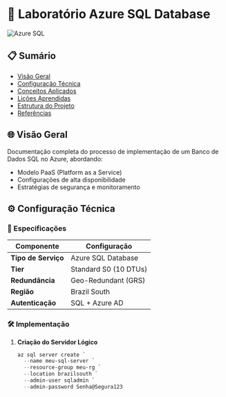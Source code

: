 # 🚀 Laboratório Azure SQL Database

![Azure SQL](https://img.shields.io/badge/Microsoft_Azure_SQL-0089D6?style=for-the-badge&logo=microsoft-sql-server&logoColor=white)

## 📋 Sumário
- [Visão Geral](#-visão-geral)
- [Configuração Técnica](#%EF%B8%8F-configuração-técnica)
- [Conceitos Aplicados](#-conceitos-aplicados)
- [Lições Aprendidas](#-lições-aprendidas)
- [Estrutura do Projeto](#-estrutura-do-projeto)
- [Referências](#-referências)

## 🌐 Visão Geral
Documentação completa do processo de implementação de um Banco de Dados SQL no Azure, abordando:
- Modelo PaaS (Platform as a Service)
- Configurações de alta disponibilidade
- Estratégias de segurança e monitoramento

## ⚙️ Configuração Técnica

### 🔧 Especificações
| **Componente**       | **Configuração**                  |
|----------------------|-----------------------------------|
| **Tipo de Serviço**  | Azure SQL Database                |
| **Tier**             | Standard S0 (10 DTUs)             |
| **Redundância**      | Geo-Redundant (GRS)               |
| **Região**           | Brazil South                      |
| **Autenticação**     | SQL + Azure AD                    |

### 🛠️ Implementação
1. **Criação do Servidor Lógico**
   ```powershell
   az sql server create `
     --name meu-sql-server `
     --resource-group meu-rg `
     --location brazilsouth `
     --admin-user sqladmin `
     --admin-password Senha@Segura123
